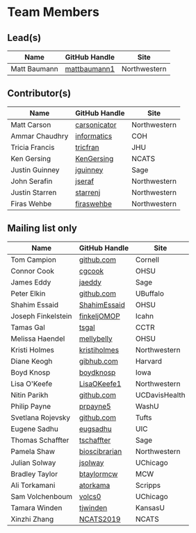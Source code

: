 # Team Members

## Lead(s)
Name | GitHub Handle | Site
-- | -- | --
Matt Baumann | [mattbaumann1](http://github.com/mattbaumann1) | Northwestern

## Contributor(s)
Name | GitHub Handle | Site
-- | -- | --
Matt Carson | [carsonicator](https://github.com/carsonicator) | Northwestern
Ammar Chaudhry | [informatics](https://github.com/achaudhry615/informatics) | COH
Tricia Francis | [tricfran](http://github.com/tricfran) | JHU
Ken Gersing | [KenGersing](https://github.com/KenGersing) | NCATS
Justin Guinney | [jguinney](http://github.com/jguinney) | Sage
John Serafin | [jseraf](http://github.com/jseraf) | Northwestern
Justin Starren | [starrenj](https://github.com/starrenj) | Northwestern
Firas Wehbe | [firaswehbe](https://github.com/firaswehbe) | Northwestern

## Mailing list only
Name | GitHub Handle | Site
-- | -- | --
Tom Campion | [github.com](http://github.com) | Cornell
Connor Cook | [cgcook](https://github.com/cgcook) | OHSU
James Eddy | [jaeddy](https://github.com/jaeddy) | Sage
Peter Elkin | [github.com](http://github.com) | UBuffalo
Shahim Essaid | [ShahimEssaid](http://github.com/ShahimEssaid) | OHSU
Joseph Finkelstein | [finkeljOMOP](http://github.com/finkeljOMOP) | Icahn
Tamas Gal | [tsgal](https://github.com/tsgal) | CCTR
Melissa Haendel | [mellybelly](http://github.com/mellybelly) | OHSU
Kristi Holmes | [kristiholmes](http://github.com/kristiholmes) | Northwestern
Diane Keogh | [gibhub.com](http://gibhub.com) | Harvard
Boyd Knosp | [boydknosp](http://github.com/boydknosp) | Iowa
Lisa O'Keefe | [LisaOKeefe1](https://github.com/LisaOKeefe1) | Northwestern
Nitin Parikh | [github.com](http://github.com) | UCDavisHealth
Philip Payne | [prpayne5](http://github.com/prpayne5) | WashU
Svetlana Rojevsky | [github.com](http://github.com) | Tufts
Eugene Sadhu | [eugsadhu](https://github.com/eugsadhu) | UIC
Thomas Schaffter | [tschaffter](https://github.com/tschaffter) | Sage
Pamela Shaw | [bioscibrarian](https://github.com/bioscibrarian) | Northwestern
Julian Solway | [jsolway](http://github.com/jsolway) | UChicago
Bradley Taylor | [btaylormcw](https://github.com/btaylormcw) | MCW
Ali Torkamani | [atorkama](https://github.com/atorkama) | Scripps
Sam Volchenboum | [volcs0](https://github.com/volcs0) | UChicago
Tamara Winden | [tjwinden](http://github.com/tjwinden) | KansasU
Xinzhi Zhang | [NCATS2019](https://github.com/NCATS2019) | NCATS

